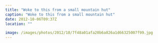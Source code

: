 ```yaml
---
title: "Woke to this from a small mountain hut"
caption: "Woke to this from a small mountain hut"
date: 2012-10-06T09:37Z
location: ""

image: /images/photos/2012/10/7f48a01afa20b6a826a1d66325007f99.jpg
---
```

